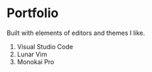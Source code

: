 # Portfolio

Built with elements of editors and themes I like.

1. Visual Studio Code
2. Lunar Vim
3. Monokai Pro
